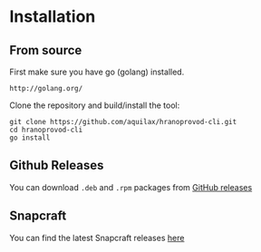 # Installation

## From source

First make sure you have go (golang) installed.

    http://golang.org/

Clone the repository and build/install the tool:

    git clone https://github.com/aquilax/hranoprovod-cli.git
    cd hranoprovod-cli
    go install

## Github Releases

You can download `.deb` and `.rpm` packages from [GitHub releases](https://github.com/aquilax/hranoprovod-cli/releases)

## Snapcraft

You can find the latest Snapcraft releases [here](https://snapcraft.io/hranoprovod-cli)
